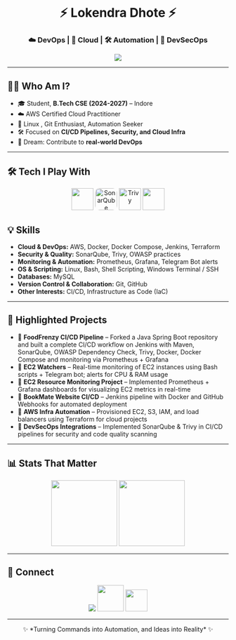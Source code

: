 <h1 align="center">⚡ Lokendra Dhote ⚡</h1>
<h3 align="center">☁️ DevOps | 🚀 Cloud | 🛠 Automation | 🔐 DevSecOps</h3>

<p align="center">
  <img src="https://user-images.githubusercontent.com/73097560/115834477-dbab4500-a447-11eb-908a-139a6edaec5c.gif"/>
</p>

---

## 👨‍💻 Who Am I?
- 🎓 Student, **B.Tech CSE (2024-2027)** – Indore  
- ☁️ AWS Certified Cloud Practitioner  
- 🐧 Linux , Git Enthusiast, Automation Seeker  
- 🛠 Focused on **CI/CD Pipelines, Security, and Cloud Infra**  
- 🚀 Dream: Contribute to **real-world DevOps**  

---

## 🛠 Tech I Play With
<p align="center">
  <img src="https://skillicons.dev/icons?i=aws,docker,jenkins,terraform,linux,git,github,bash,mysql,prometheus,grafana," height="50"/>
  <img src="https://encrypted-tbn0.gstatic.com/images?q=tbn:ANd9GcR7mQwF03dVtMoMvQDqIxHNYRDrhk_Pn3KHYIUNQmE6qs_1rPNICVBNLUgf-ZFbB3cQ7Hw&usqp=CAU" height="50" style="border-radius: 20%;"    alt="SonarQube"/>
  <img src="https://trivy.dev/latest/assets/images/trivy_logo_horizontal_white.svg" height="50" alt="Trivy"/>
   <img src="https://yt3.googleusercontent.com/HOLNUN2fNoGTSPVmK0b0PR088RT2AWjhCCtePsRYflcz9CFIrARL41RrkAgsbt3zVmMRJxZhFw=s900-c-k-c0x00ffffff-no-rj"  height="50" />


## 💡 Skills

- **Cloud & DevOps:** AWS, Docker, Docker Compose, Jenkins, Terraform  
- **Security & Quality:** SonarQube, Trivy, OWASP practices  
- **Monitoring & Automation:** Prometheus, Grafana, Telegram Bot alerts  
- **OS & Scripting:** Linux, Bash, Shell Scripting, Windows Terminal / SSH  
- **Databases:** MySQL  
- **Version Control & Collaboration:** Git, GitHub  
- **Other Interests:** CI/CD, Infrastructure as Code (IaC)



</p>

---
## 🌟 Highlighted Projects
- 📌 **FoodFrenzy CI/CD Pipeline** – Forked a Java Spring Boot repository and built a complete CI/CD workflow on Jenkins with Maven,
        SonarQube, OWASP Dependency Check, Trivy, Docker, Docker Compose and monitoring via Prometheus + Grafana  
- 📌 **EC2 Watchers** – Real-time monitoring of EC2 instances using Bash scripts + Telegram bot; alerts for CPU & RAM usage  
- 📌 **EC2 Resource Monitoring Project** – Implemented Prometheus + Grafana dashboards for visualizing EC2 metrics in real-time  
- 📌 **BookMate Website CI/CD** – Jenkins pipeline with Docker and GitHub Webhooks for automated deployment  
- 📌 **AWS Infra Automation** – Provisioned EC2, S3, IAM, and load balancers using Terraform for cloud projects  
- 📌 **DevSecOps Integrations** – Implemented SonarQube & Trivy in CI/CD pipelines for security and code quality scanning

---

## 📊 Stats That Matter
<p align="center">
  <img src="https://github-readme-stats.vercel.app/api/top-langs/?username=lokendram10&layout=compact&theme=dracula" height="150"/>
  <img src="https://github-readme-stats.vercel.app/api?username=lokendram10&show_icons=true&theme=dracula" height="150"/>
</p>

---

## 🔗 Connect
<p align="center">
  <a href="https://www.linkedin.com/in/lokendra-dhote-b47152257/"><img src="https://img.icons8.com/color/48/000000/linkedin.png"/></a>
  <a href="https://www.youtube.com/@lokendradhote"><img height="60" src="https://static.vecteezy.com/system/resources/previews/018/930/572/non_2x/youtube-logo-youtube-icon-transparent-free-png.png"/></a>
  <a href="https://github.com/lokendra-dhote"><img height="50" src="https://skillicons.dev/icons?i=github"/></a>
</p>

---

<p align="center">
  ✨ *Turning Commands into Automation, and Ideas into Reality* ✨
</p>
